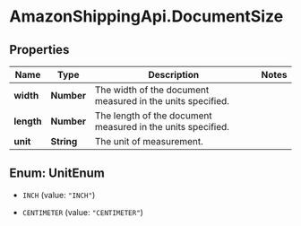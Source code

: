 # AmazonShippingApi.DocumentSize

## Properties
Name | Type | Description | Notes
------------ | ------------- | ------------- | -------------
**width** | **Number** | The width of the document measured in the units specified. | 
**length** | **Number** | The length of the document measured in the units specified. | 
**unit** | **String** | The unit of measurement. | 


<a name="UnitEnum"></a>
## Enum: UnitEnum


* `INCH` (value: `"INCH"`)

* `CENTIMETER` (value: `"CENTIMETER"`)




